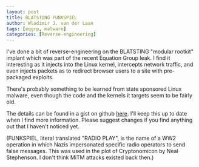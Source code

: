 ```yaml
---
layout: post
title: BLATSTING FUNKSPIEL
author: Wladimir J. van der Laan
tags: [eqgrp, malware]
categories: [Reverse-engineering]
---
```


I've done a bit of reverse-engineering on the BLATSTING "modular rootkit" implant
which was part of the recent Equation Group leak. I find it interesting as it
injects into the Linux kernel, intercepts network traffic, and even injects
packets as to redirect browser users to a site with pre-packaged exploits.

There's probably something to be learned from state sponsored Linux malware,
even though the code and the kernels it targets seem to be fairly old.

The details can be found in a gist on github
[here](https://gist.github.com/laanwj/9e5e404266a8956beabde522f97c421b). I'll keep
this up to date when I find more information. Please suggest changes
if you find anything out that I haven't noticed yet.

(FUNKSPIEL, literal translated "RADIO PLAY", is the name of a WW2 operation in
which Nazis impersonated specific radio operators to send false messages. This
was used in the plot of Cryptonomicon by Neal Stephenson. I don't think MiTM
attacks existed back then.)
